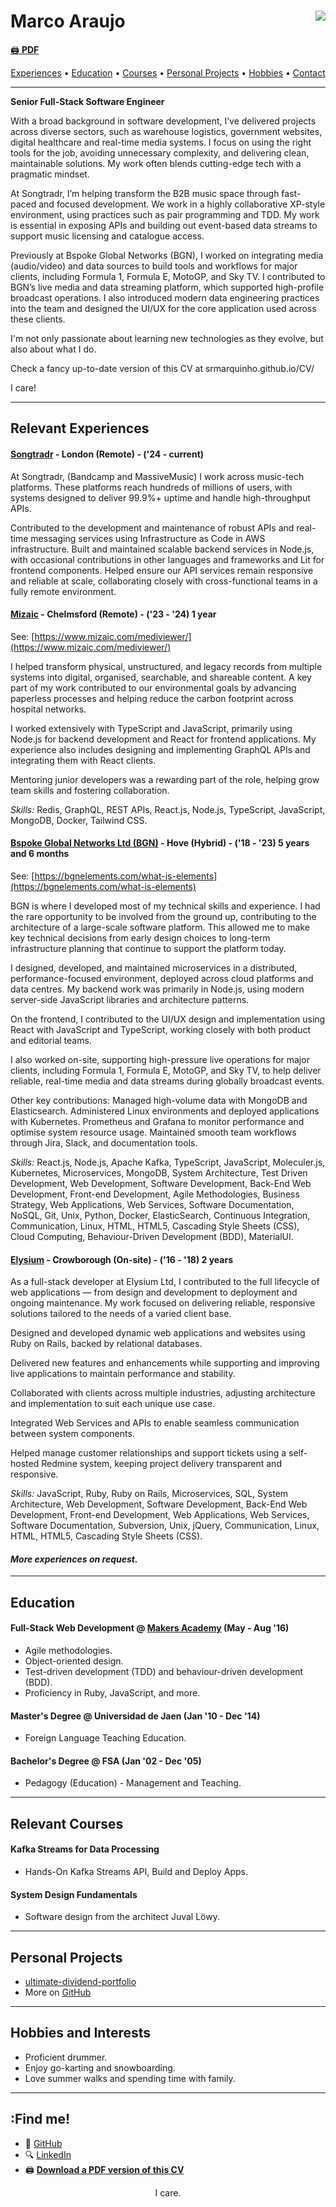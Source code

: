 # Marco Araujo <a href="https://www.codewars.com/users/srMarquinho"><img align="right" src="https://www.codewars.com/users/srMarquinho/badges/micro"></a>

[:printer: **PDF**](https://drive.google.com/uc?export=download&id=1NjGq8Lt5EfRoQbyGN1DIfW7rBgyTvMJz)

<p align="center">
  <a href="#experience">Experiences</a>
  &bull;
  <a href="#education">Education</a>
  &bull;
  <a href="#courses">Courses</a>
  &bull;
  <a href="#projects">Personal Projects</a>
  &bull;
  <a href="#hobbies">Hobbies</a>
  &bull;
  <a href="#contact">Contact</a>
</p>


----

**Senior Full-Stack Software Engineer**

With a broad background in software development, I’ve delivered projects across diverse sectors, such as warehouse logistics, government websites, digital healthcare and real-time media systems. I focus on using the right tools for the job, avoiding unnecessary complexity, and delivering clean, maintainable solutions. My work often blends cutting-edge tech with a pragmatic mindset.

At Songtradr, I’m helping transform the B2B music space through fast-paced and focused development. We work in a highly collaborative XP-style environment, using practices such as pair programming and TDD. My work is essential in exposing APIs and building out event-based data streams to support music licensing and catalogue access.

Previously at Bspoke Global Networks (BGN), I worked on integrating media (audio/video) and data sources to build tools and workflows for major clients, including Formula 1, Formula E, MotoGP, and Sky TV. I contributed to BGN’s live media and data streaming platform, which supported high-profile broadcast operations. I also introduced modern data engineering practices into the team and designed the UI/UX for the core application used across these clients.

I'm not only passionate about learning new technologies as they evolve, but also about what I do.

Check a fancy up-to-date version of this CV at srmarquinho.github.io/CV/

 I care!

----

## <a name="experience"></a>Relevant Experiences

#### [Songtradr](https://www.songtradr.com/) - London (Remote) - ('24 - current)

At Songtradr, (Bandcamp and MassiveMusic) I work across music-tech platforms. These platforms reach hundreds of millions of users, with systems designed to deliver 99.9%+ uptime and handle high-throughput APIs.

Contributed to the development and maintenance of robust APIs and real-time messaging services using Infrastructure as Code in AWS infrastructure. Built and maintained scalable backend services in Node.js, with occasional contributions in other languages and frameworks and Lit for frontend components. Helped ensure our API services remain responsive and reliable at scale, collaborating closely with cross-functional teams in a fully remote environment.

#### [Mizaic](https://www.mizaic.com/) - Chelmsford (Remote) - ('23 - '24) 1 year

See: [https://www.mizaic.com/mediviewer/](https://www.mizaic.com/mediviewer/)

I helped transform physical, unstructured, and legacy records from multiple systems into digital, organised, searchable, and shareable content. A key part of my work contributed to our environmental goals by advancing paperless processes and helping reduce the carbon footprint across hospital networks.

I worked extensively with TypeScript and JavaScript, primarily using Node.js for backend development and React for frontend applications. My experience also includes designing and implementing GraphQL APIs and integrating them with React clients.

Mentoring junior developers was a rewarding part of the role, helping grow team skills and fostering collaboration.

*Skills:* Redis, GraphQL, REST APIs, React.js, Node.js, TypeScript, JavaScript, MongoDB, Docker, Tailwind CSS.

#### [Bspoke Global Networks Ltd (BGN)](http://bgnevents.com/) - Hove (Hybrid) - ('18 - '23) 5 years and 6 months

See: [https://bgnelements.com/what-is-elements](https://bgnelements.com/what-is-elements)

BGN is where I developed most of my technical skills and experience. I had the rare opportunity to be involved from the ground up, contributing to the architecture of a large-scale software platform. This allowed me to make key technical decisions from early design choices to long-term infrastructure planning that continue to support the platform today.

I designed, developed, and maintained microservices in a distributed, performance-focused environment, deployed across cloud platforms and data centres. My backend work was primarily in Node.js, using modern server-side JavaScript libraries and architecture patterns.

On the frontend, I contributed to the UI/UX design and implementation using React with JavaScript and TypeScript, working closely with both product and editorial teams.

I also worked on-site, supporting high-pressure live operations for major clients, including Formula 1, Formula E, MotoGP, and Sky TV, to help deliver reliable, real-time media and data streams during globally broadcast events.

Other key contributions:
Managed high-volume data with MongoDB and Elasticsearch.
Administered Linux environments and deployed applications with Kubernetes.
Prometheus and Grafana to monitor performance and optimise system resource usage.
Maintained smooth team workflows through Jira, Slack, and documentation tools.

*Skills:* React.js, Node.js, Apache Kafka, TypeScript, JavaScript, Moleculer.js, Kubernetes, Microservices, MongoDB, System Architecture, Test Driven Development, Web Development, Software Development, Back-End Web Development, Front-end Development, Agile Methodologies, Business Strategy, Web Applications, Web Services, Software Documentation, NoSQL, Git, Unix, Python, Docker, ElasticSearch, Continuous Integration, Communication, Linux, HTML, HTML5, Cascading Style Sheets (CSS), Cloud Computing, Behaviour-Driven Development (BDD), MaterialUI.

#### [Elysium](https://elysium.uk/) - Crowborough (On-site) - ('16 - '18) 2 years

As a full-stack developer at Elysium Ltd, I contributed to the full lifecycle of web applications — from design and development to deployment and ongoing maintenance. My work focused on delivering reliable, responsive solutions tailored to the needs of a varied client base.

Designed and developed dynamic web applications and websites using Ruby on Rails, backed by relational databases.

Delivered new features and enhancements while supporting and improving live applications to maintain performance and stability.

Collaborated with clients across multiple industries, adjusting architecture and implementation to suit each unique use case.

Integrated Web Services and APIs to enable seamless communication between system components.

Helped manage customer relationships and support tickets using a self-hosted Redmine system, keeping project delivery transparent and responsive.

*Skills:* JavaScript, Ruby, Ruby on Rails, Microservices, SQL, System Architecture, Web Development, Software Development, Back-End Web Development, Front-end Development, Web Applications, Web Services, Software Documentation, Subversion, Unix, jQuery, Communication, Linux, HTML, HTML5, Cascading Style Sheets (CSS).

#### *More experiences on request.*

----

## <a name="education"></a> Education

#### Full-Stack Web Development @ [Makers Academy](http://www.makersacademy.com/curriculum/) (May - Aug '16)

- Agile methodologies.
- Object-oriented design.
- Test-driven development (TDD) and behaviour-driven development (BDD).
- Proficiency in Ruby, JavaScript, and more.

#### Master's Degree @ Universidad de Jaen (Jan '10 - Dec '14)

- Foreign Language Teaching Education.

#### Bachelor's Degree @ FSA (Jan '02 - Dec '05)

- Pedagogy (Education) - Management and Teaching.

----

## <a name="courses"></a>Relevant Courses

#### Kafka Streams for Data Processing

- Hands-On Kafka Streams API, Build and Deploy Apps.

#### System Design Fundamentals

- Software design from the architect Juval Löwy.

----

## <a name="projects"></a>Personal Projects

- [ultimate-dividend-portfolio](https://srmarquinho.github.io/ultimate-dividend-portfolio/)
- More on [GitHub](https://github.com/srMarquinho)

----

## <a name="hobbies"></a>Hobbies and Interests

- Proficient drummer.
- Enjoy go-karting and snowboarding.
- Love summer walks and spending time with family.

----

## <a name="contact"></a>:Find me!

- :bust_in_silhouette: [GitHub](https://github.com/srMarquinho)
- :mag: [LinkedIn](https://www.linkedin.com/in/srMarquinho)
- :printer: [**Download a PDF version of this CV**](https://drive.google.com/uc?export=download&id=1hmXhPcEUtimMKmX9QEwbdaIGsJBd86CP)

<p align="center">I care.</p>
